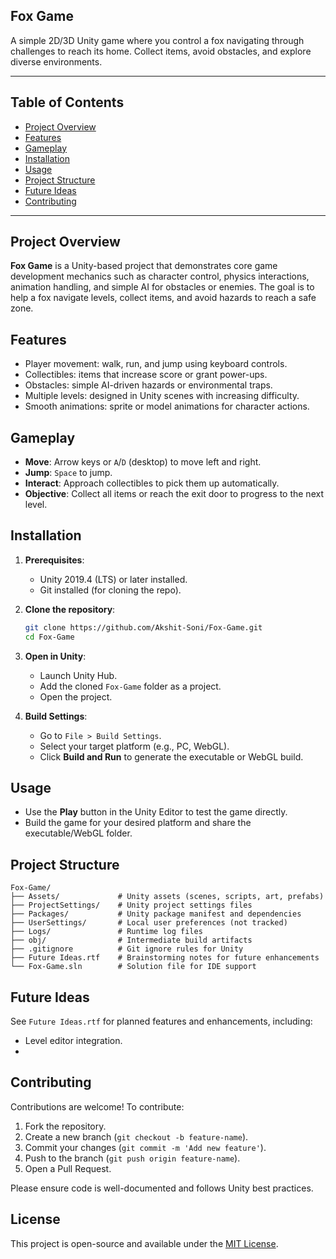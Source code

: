 ## Fox Game

A simple 2D/3D Unity game where you control a fox navigating through challenges to reach its home. Collect items, avoid obstacles, and explore diverse environments.

---

## Table of Contents

* [Project Overview](#project-overview)
* [Features](#features)
* [Gameplay](#gameplay)
* [Installation](#installation)
* [Usage](#usage)
* [Project Structure](#project-structure)
* [Future Ideas](#future-ideas)
* [Contributing](#contributing)

---

## Project Overview

**Fox Game** is a Unity-based project that demonstrates core game development mechanics such as character control, physics interactions, animation handling, and simple AI for obstacles or enemies. The goal is to help a fox navigate levels, collect items, and avoid hazards to reach a safe zone.

## Features

* Player movement: walk, run, and jump using keyboard controls.
* Collectibles: items that increase score or grant power-ups.
* Obstacles: simple AI-driven hazards or environmental traps.
* Multiple levels: designed in Unity scenes with increasing difficulty.
* Smooth animations: sprite or model animations for character actions.

## Gameplay

* **Move**: Arrow keys or `A`/`D` (desktop) to move left and right.
* **Jump**: `Space` to jump.
* **Interact**: Approach collectibles to pick them up automatically.
* **Objective**: Collect all items or reach the exit door to progress to the next level.

## Installation

1. **Prerequisites**:

   * Unity 2019.4 (LTS) or later installed.
   * Git installed (for cloning the repo).

2. **Clone the repository**:

   ```bash
   git clone https://github.com/Akshit-Soni/Fox-Game.git
   cd Fox-Game
   ```

3. **Open in Unity**:

   * Launch Unity Hub.
   * Add the cloned `Fox-Game` folder as a project.
   * Open the project.

4. **Build Settings**:

   * Go to `File > Build Settings`.
   * Select your target platform (e.g., PC, WebGL).
   * Click **Build and Run** to generate the executable or WebGL build.

## Usage

* Use the **Play** button in the Unity Editor to test the game directly.
* Build the game for your desired platform and share the executable/WebGL folder.

## Project Structure

```
Fox-Game/
├── Assets/             # Unity assets (scenes, scripts, art, prefabs)
├── ProjectSettings/    # Unity project settings files
├── Packages/           # Unity package manifest and dependencies
├── UserSettings/       # Local user preferences (not tracked)
├── Logs/               # Runtime log files
├── obj/                # Intermediate build artifacts
├── .gitignore          # Git ignore rules for Unity
├── Future Ideas.rtf    # Brainstorming notes for future enhancements
└── Fox-Game.sln        # Solution file for IDE support
```

## Future Ideas

See `Future Ideas.rtf` for planned features and enhancements, including:

* Level editor integration.
* 

## Contributing

Contributions are welcome! To contribute:

1. Fork the repository.
2. Create a new branch (`git checkout -b feature-name`).
3. Commit your changes (`git commit -m 'Add new feature'`).
4. Push to the branch (`git push origin feature-name`).
5. Open a Pull Request.

Please ensure code is well-documented and follows Unity best practices.

## License

This project is open-source and available under the [MIT License](LICENSE).
